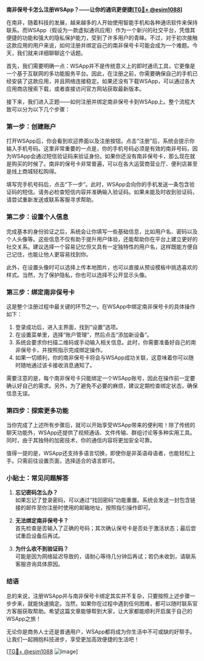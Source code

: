 **南非保号卡怎么注册WSApp？——让你的通讯更便捷[[TG💪+ @esim1088](https://t.me/s/esim1088)]**

在南非，随着科技的发展，越来越多的人开始使用智能手机和各种通讯软件来保持联系。而WSApp（假设为一款虚拟通讯应用）作为一个新兴的社交平台，凭借其便捷的功能和强大的隐私保护能力，受到了许多用户的青睐。不过，对于初次接触这款应用的用户来说，如何注册并绑定自己的南非保号卡可能会成为一个难题。今天，我们就来详细聊聊这个话题。

首先，我们需要明确一点：WSApp并不是传统意义上的即时通讯工具，它更像是一个基于互联网的多功能服务平台。因此，在注册之前，你需要确保自己的手机已经安装了这款应用，并且网络连接稳定。如果还没有下载WSApp，可以通过各大应用商店搜索下载，或者直接访问官方网站获取最新版本。

接下来，我们进入正题——如何注册并绑定南非保号卡到WSApp上。整个流程大致可以分为以下几个步骤：

### **第一步：创建账户**
打开WSApp后，你会看到欢迎界面以及注册按钮。点击“注册”后，系统会提示你输入手机号码。这里非常重要的一点是，你的手机号码必须是有效的南非号码，因为WSApp会通过短信验证码来验证身份。如果你还没有南非保号卡，那么现在就是购买的时候了。南非的保号卡非常普遍，可以在各大运营商营业厅、便利店甚至是线上商城轻松购得。

填写完手机号码后，点击“下一步”。此时，WSApp会向你的手机发送一条包含验证码的短信。请务必检查短信内容并准确输入验证码。如果未能及时收到验证码，请尝试重新发送或联系客服寻求帮助。

### **第二步：设置个人信息**
完成基本的身份验证之后，系统会让你填写一些基础信息，比如用户名、密码以及个人头像等。这些信息不仅有助于提升用户体验，还能帮助你在平台上建立更好的社交关系。建议选择一个容易记忆但又具有一定独特性的用户名，这样既能方便自己记住，也能让他人更容易找到你。

此外，在设置头像时可以选择上传本地图片，也可以直接从预设模板中挑选喜欢的样式。当然，为了保护隐私，你也可以选择不公开显示头像。

### **第三步：绑定南非保号卡**
这是整个注册过程中最关键的环节之一。在WSApp中绑定南非保号卡的具体操作如下：
1. 登录成功后，进入主界面，找到“设置”选项。
2. 在设置菜单里，选择“账户管理”，然后点击“添加新设备”。
3. 系统会要求你扫描二维码或手动输入相关信息。此时，你需要准备好自己的南非保号卡，并按照指示完成绑定操作。
4. 如果一切顺利，你的南非保号卡将会与WSApp成功关联，这意味着你可以随时随地通过该卡接收消息通知了。

需要注意的是，每个南非保号卡只能绑定一个WSApp账号，因此在操作前一定要确认好自己的需求。另外，为了避免不必要的麻烦，建议定期检查绑定状态，确保信息无误。

### **第四步：探索更多功能**
当你完成了上述所有步骤后，就可以开始享受WSApp带来的便利啦！除了传统的聊天功能外，WSApp还提供了视频通话、文件传输、群组讨论等多种实用工具。同时，由于其独特的加密技术，你的通信内容将更加安全可靠。

值得一提的是，WSApp还支持多语言切换，即使你是非英语母语者，也能轻松上手。只需前往设置页面，选择适合的语言即可。

### **小贴士：常见问题解答**
1. **忘记密码怎么办？**  
   如果忘记了登录密码，可以通过“找回密码”功能重置。系统会发送一封包含链接的邮件至你注册时使用的邮箱地址，按照指引操作即可。

2. **无法绑定南非保号卡？**  
   首先检查是否输入了正确的号码；其次确认保号卡是否处于激活状态；最后尝试重启设备后再试。

3. **为什么收不到验证码？**  
   可能是因为网络延迟导致的，请耐心等待几分钟后再试；若仍未收到，请联系客服咨询具体原因。

### **结语**
总的来说，注册WSApp并与南非保号卡绑定其实并不复杂，只要按照上述步骤一步步来，就能快速搞定。当然，如果你在过程中遇到任何困难，都可以随时联系官方客服获取帮助。希望这篇文章能够帮到大家，让大家都能顺利开启属于自己的WSApp之旅！

无论你是商务人士还是普通用户，WSApp都将成为你生活中不可或缺的好帮手。让我们一起拥抱科技进步，享受更加高效便捷的生活吧！

[[TG💪+ @esim1088](https://t.me/s/esim1088) ![Image](https://i.postimg.cc/4NQfJmqS/Snipaste-2025-05-13-00-14-12.png)]